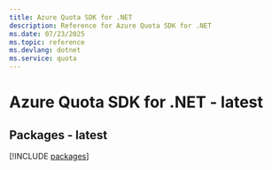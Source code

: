 ```yaml
---
title: Azure Quota SDK for .NET
description: Reference for Azure Quota SDK for .NET
ms.date: 07/23/2025
ms.topic: reference
ms.devlang: dotnet
ms.service: quota
---
```

# Azure Quota SDK for .NET - latest
## Packages - latest
[!INCLUDE [packages](quota-index.md)]